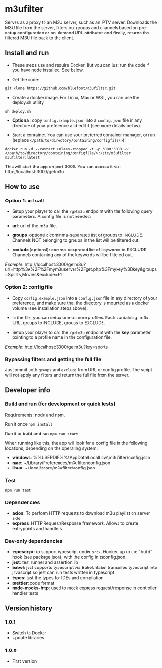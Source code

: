 # m3ufilter

Serves as a proxy to an M3U server, such as an IPTV server. Downloads the M3U file from the server,
filters out groups and channels based on pre-setup configuration or on-demand URL attributes and
finally, returns the filtered M3U file back to the client.

## Install and run

- These steps use and require [Docker](https://docs.docker.com/engine/install). But you can just run the code if you have node installed. See below.

- Get the code:

```
git clone https://github.com/bluefoot/m3ufilter.git
```

- Create a docker image. For Linux, Mac or WSL, you can use the deploy.sh utility:

```
sh deploy.sh
```

- **Optional**: copy `config.example.json` into a `config.json` file in any directory of your preference and edit it (see more details below).

- Start a container. You can use your preferred container manager, or run (replace `</path/to/directory/containing/configfile/>`):

```
docker run -d --restart unless-stopped -t -p 3000:3000 -v </path/to/directory/containing/configfile/>:/etc/m3ufilter m3ufilter:latest
```

This will start the app on port 3000.  You can access it via: http://localhost:3000/getm3u

## How to use

### Option 1: url call

- Setup your player to call the `/getm3u` endpoint with the following query parameters. A config file is not needed:

- **url**: url of the m3u file.
- **groups** (optional): commma-separated list of groups to INCLUDE. Channels NOT belonging to groups in the list will be filtered out.
- **exclude** (optional): comma-seaprated list of keywords to EXCLUDE. Channels containing any of the keywords will be filtered out.

*Example*: http://localhost:3000/getm3u?url=http%3A%2F%2Fmym3userver%2Fget.php%3Fmykey%3Dkey&groups=Sports,Movies&exclude=F1

### Option 2: config file

- Copy `config.example.json` into a `config.json` file in any directory of your preference, and make sure that the directory is mounted as a docker volume (see installation steps above).

- In the file, you can setup one or more profiles. Each containing: m3u URL, groups to INCLUDE, groups to EXCLUDE.

- Setup your player to call the `/getm3u` endpoint with the **key** parameter pointing to a profile name in the configuration file.

*Example*: http://localhost:3000/getm3u?key=sports

### Bypassing filters and getting the full file

Just ommit both `groups` and `exclude` from URL or config profile. The script will not apply any filters and return the full file from the server.

## Developer info

### Build and run (for development or quick tests)

Requirements: node and npm.

Run it once
`npm install`

Run it to build and run
`npm run start`

When running like this, the app will look for a config file in the following locations, depending on the operating system:

- **windows**: %%USERDIR%%\AppData\LocalLow\m3ufilter\config.json
- **mac**: ~/Library/Preferences/m3ufilter/config.json
- **linux**: ~/.local/share/m3ufilter/config.json

### Test

`npm run test`

### Dependencies

- **axios**: To perform HTTP requests to download m3u playlist on server side
- **express**: HTTP Request/Response framework. Allows to create entrypoints and handlers

### Dev-only dependencies

- **typescript**: to support typescript under `src/`. Hooked up to the "build" hook (see package.json), with the config in tsconfig.json.
- **jest**: test runner and assertion lib
- **babel**: jest supports typescript via Babel. Babel transpiles typescript into javascript so jest can run tests written in typescript
- **types**: just the types for IDEs and compilation
- **prettier**: code format
- **node-mocks-http**: used to mock express request/response in controller handler tests

## Version history

### 1.0.1
- Switch to Docker
- Update libraries

### 1.0.0
- First version